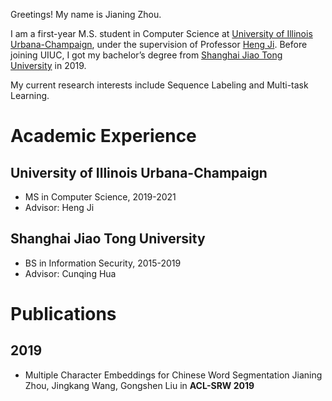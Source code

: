 Greetings! My name is Jianing Zhou.

I am a first-year M.S. student in Computer Science at <a href="https://illinois.edu/">University of Illinois Urbana-Champaign</a>, under the supervision of Professor <a href="http://nlp.cs.rpi.edu/hengji.html">Heng Ji</a>. Before joining UIUC, I got my bachelor’s degree from <a href="https://www.sjtu.edu.cn/">Shanghai Jiao Tong University</a> in 2019.

My current research interests include Sequence Labeling and Multi-task Learning.

# Academic Experience
## University of Illinois Urbana-Champaign
- MS in Computer Science, 2019-2021
- Advisor: Heng Ji
## Shanghai Jiao Tong University
- BS in Information Security, 2015-2019
- Advisor: Cunqing Hua


# Publications
## 2019
- Multiple Character Embeddings for Chinese Word Segmentation
Jianing Zhou, Jingkang Wang, Gongshen Liu in **ACL-SRW 2019**



